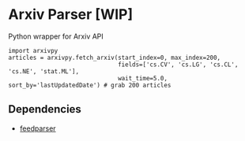 # Arxiv Parser [WIP]

Python wrapper for Arxiv API

```
import arxivpy
articles = arxivpy.fetch_arxiv(start_index=0, max_index=200,
                               fields=['cs.CV', 'cs.LG', 'cs.CL', 'cs.NE', 'stat.ML'],
                               wait_time=5.0, sort_by='lastUpdatedDate') # grab 200 articles
```

## Dependencies

- [feedparser](https://github.com/kurtmckee/feedparser)
